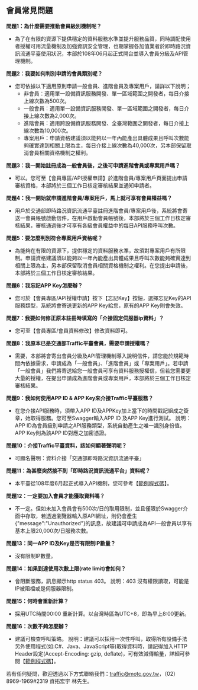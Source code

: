 ## 會員常見問題

**問題1：為什麼需要推動會員級別機制呢？**
- 為了在有限的資源下提供穩定的資料服務水準並提升服務品質，同時調配使用者授權可用流量機制及加強資訊安全管理，也期掌握各加值業者於即時路況資訊流通平臺使用狀況，本部於108年06月起正式開台並導入會員分級及API管理機制。

**問題2：我要如何判別申請的會員類別呢？**
- 您可依據以下適用原則申請一般會員、進階會員及專案用戶，請詳以下說明；
  + 非會員：適用單一設備資訊服務開發、單一區域範圍之開發者，每日介接上線次數為500次。
  + 一般會員：適用單一設備資訊服務開發、單一區域範圍之開發者，每日介接上線次數為2,000次。
  + 進階會員：適用跨設備資訊服務開發、全臺灣範圍之開發者，每日介接上線次數為10,000次。
  + 專案用戶：申請資格建議須以能夠以一年內能產出具體成果且呼叫次數能夠確實達到相關上限為主，每日介接上線次數為40,000次，另本部保留取消會員相關資格機制之權利。

**問題3：我一開始註冊成為一般會員後，之後可申請進階會員或專案用戶嗎？**
- 可以。您可至【會員專區/API授權申請】於進階會員/專案用戶頁面提出申請審核資格，本部將於三個工作日核定審核結果並通知申請者。

**問題4：我一開始就申請進階會員/專案用戶，馬上就可享有會員權益嗎？** 
- 用戶於交通部即時路況資訊流通平臺註冊進階會員/專案用戶後，系統將會寄送一會員帳號啟動信件，在用戶啟動會員帳號後，本部將於三個工作日核定審核結果，審核通過後才可享有各級會員權益中的每日API服務呼叫次數。

**問題5：要怎麼判別符合專案用戶資格呢？** 
- 為能夠在有限的資源下，提供穩定的資料服務水準，故須對專案用戶有所限制。申請資格建議須以能夠以一年內能產出具體成果且呼叫次數能夠確實達到相關上限為主，另本部保留取消會員相關資格機制之權利。在您提出申請後，本部將於三個工作日核定審核結果。

**問題6：我忘記APP Key怎麼辦？**  
- 您可於【會員專區/API授權申請】按下【忘記Key】按鈕，選擇忘記Key的API服務類型，系統將會寄送更新的APP Key給您，原有的APP Key則會失效。

**問題7：我要如何修正原本註冊時填寫的「介接固定伺服器ip資料」？**  
- 您可至【會員專區/會員資料修改】修改資料即可。


**問題8：我原本已是交通部Traffic平臺會員，需要申請授權嗎？** 
- 需要，本部將會寄出會員分級及API管理機制導入說明信件，請您能於規範時間內依據需求，申請成為「一般會員」、「進階會員」或「專案用戶」。若申請「一般會員」我們將寄送給您一般會員可享有資料服務授權信，但若您需要更大量的授權，在提出申請成為進階會員或專案用戶，本部將於三個工作日核定審核結果。

**問題9：我如何使用APP ID & APP Key來介接Traffic平臺服務？** 
- 在您介接API服務時，須帶入APP ID及APPKey加上當下的時間戳記組成之簽章，始取得服務。您可至Swagger輸入APP ID 及APP Key進行測試。 
說明：APP ID為會員級別申請之API服務類型，系統自動產生之唯一識別身份值。APP Key則為該APP ID對應之加密憑證。

**問題10：介接Traffic平臺資料，該如何顯著聲明呢？** 
- 可顯名聲明：資料介接「交通部即時路況資訊流通平臺」

**問題11：為甚麼突然接不到「即時路況資訊流通平台」資料呢？**
- 本平臺從108年度6月起正式導入API機制，您可參考【<a href="https://github.com/ptxmotc/Sample-code">範例程式碼</a>】。

**問題12：一定要加入會員才能獲取資料嗎？**
- 不一定。但如未加入會員會有500次/日的取用限制，並且僅限於Swagger介面中存取，若透過瀏覽器輸入原API網址，則仍會產生{"message":"Unauthorized"}的訊息，故建議可申請成為API一般會員以享有基本上限20,000次/日服務次數。

**問題13：同一APP ID及Key是否有限制IP數量？**
- 沒有限制IP數量。

**問題14：如果到達使用次數上限(rate limit)會如何？**
- 會阻斷服務，訊息顯示http status 403。 說明：403 沒有權限讀取，可能是IP被阻檔或是伺服器限制。

**問題15：何時會重新計算？**
- 採用UTC時間00:00 重新計算。以台灣時區為UTC+8，即為早上8:00更新。

**問題16：次數不夠怎麼辦？**
- 建議可檢查呼叫策略。 
說明：建議可以採用一次性呼叫，取得所有設備手法
另外使用程式(如:C#、Java、JavaScript等)取得資料時，請記得加入HTTP Header設定(Accept-Encoding: gzip, deflate)，可有效減傳輸量，詳細可參閱【<a href="https://github.com/ptxmotc/Sample-code">範例程式碼</a>】。

      
若有任何疑問，歡迎透過以下方式聯絡我們：traffic@motc.gov.tw，（02） 8969-1969#2319 資拓宏宇 林先生。  
